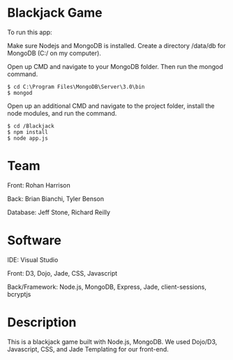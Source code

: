 # Blackjack Game
To run this app:

Make sure Nodejs and MongoDB is installed.
Create a directory /data/db for MongoDB (C:/ on my computer).

Open up CMD and navigate to your MongoDB folder. Then run the mongod command. 
```console
$ cd C:\Program Files\MongoDB\Server\3.0\bin
$ mongod
```

Open up an additional CMD and navigate to the project folder, install the node modules, and run the command.
```console
$ cd /Blackjack
$ npm install
$ node app.js
```

# Team
Front: Rohan Harrison

Back: Brian Bianchi, Tyler Benson

Database: Jeff Stone, Richard Reilly


# Software
IDE: Visual Studio

Front: D3, Dojo, Jade, CSS, Javascript

Back/Framework: Node.js, MongoDB, Express, Jade, client-sessions, bcryptjs


# Description

This is a blackjack game built with Node.js, MongoDB. We used Dojo/D3, Javascript, CSS, and Jade Templating for our front-end.
